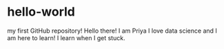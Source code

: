 # hello-world
my first GitHub repository!
Hello there! I am Priya
I love data science and I am here to learn!
I learn when I get stuck.
